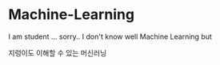 # Machine-Learning

I am student ... sorry.. 
I don't know well Machine Learning but 

지렁이도 이해할 수 있는 머신러닝

